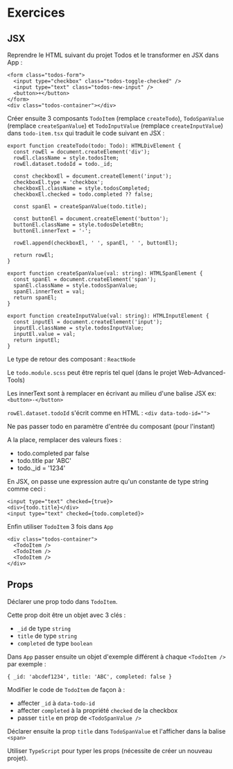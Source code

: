 # Exercices

## JSX

Reprendre le HTML suivant du projet Todos et le transformer en JSX dans App :

```
<form class="todos-form">
  <input type="checkbox" class="todos-toggle-checked" />
  <input type="text" class="todos-new-input" />
  <button>+</button>
</form>
<div class="todos-container"></div>
```

Créer ensuite 3 composants `TodoItem` (remplace `createTodo`), `TodoSpanValue` (remplace `createSpanValue`) et `TodoInputValue` (remplace `createInputValue`) dans `todo-item.tsx` qui traduit le code suivant en JSX :

```
export function createTodo(todo: Todo): HTMLDivElement {
  const rowEl = document.createElement('div');
  rowEl.className = style.todosItem;
  rowEl.dataset.todoId = todo._id;

  const checkboxEl = document.createElement('input');
  checkboxEl.type = 'checkbox';
  checkboxEl.className = style.todosCompleted;
  checkboxEl.checked = todo.completed ?? false;

  const spanEl = createSpanValue(todo.title);

  const buttonEl = document.createElement('button');
  buttonEl.className = style.todosDeleteBtn;
  buttonEl.innerText = '-';

  rowEl.append(checkboxEl, ' ', spanEl, ' ', buttonEl);

  return rowEl;
}

export function createSpanValue(val: string): HTMLSpanElement {
  const spanEl = document.createElement('span');
  spanEl.className = style.todosSpanValue;
  spanEl.innerText = val;
  return spanEl;
}

export function createInputValue(val: string): HTMLInputElement {
  const inputEl = document.createElement('input');
  inputEl.className = style.todosInputValue;
  inputEl.value = val;
  return inputEl;
}
```

Le type de retour des composant : `ReactNode` 

Le `todo.module.scss` peut être repris tel quel (dans le projet Web-Advanced-Tools)

Les innerText sont à remplacer en écrivant au milieu d'une balise JSX
ex: `<button>-</button>`

`rowEl.dataset.todoId` s'écrit comme en HTML : `<div data-todo-id="">`

Ne pas passer todo en paramètre d'entrée du composant (pour l'instant)

A la place, remplacer des valeurs fixes :
- todo.completed par false
- todo.title par 'ABC'
- todo._id = '1234'

En JSX, on passe une expression autre qu'un constante de type string comme ceci :

```
<input type="text" checked={true}>
<div>{todo.title}</div>
<input type="text" checked={todo.completed}>
```

Enfin utiliser `TodoItem` 3 fois dans `App`

```
<div class="todos-container">
  <TodoItem />
  <TodoItem />
  <TodoItem />
</div>
```

## Props

Déclarer une prop todo dans `TodoItem`.

Cette prop doit être un objet avec 3 clés :
- `_id` de type `string`
- `title` de type `string`
- `completed` de type `boolean`

Dans `App` passer ensuite un objet d'exemple différent à chaque `<TodoItem />` par exemple :

```
{ _id: 'abcdef1234', title: 'ABC', completed: false }
```

Modifier le code de `TodoItem` de façon à :
- affecter `_id` à `data-todo-id`
- affecter `completed` à la propriété `checked` de la checkbox
- passer `title` en prop de `<TodoSpanValue />`

Déclarer ensuite la prop `title` dans `TodoSpanValue` et l'afficher dans la balise `<span>`

Utiliser `TypeScript` pour typer les props (nécessite de créer un nouveau projet).
